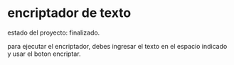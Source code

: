 <h1>encriptador de texto</h1>

estado del proyecto: finalizado.

para ejecutar el encriptador, debes ingresar el texto en el espacio indicado y usar el boton encriptar.
